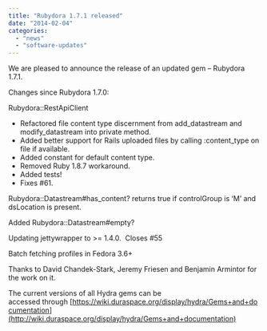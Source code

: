 ```yaml
---
title: "Rubydora 1.7.1 released"
date: "2014-02-04"
categories: 
  - "news"
  - "software-updates"
---
```


We are pleased to announce the release of an updated gem – Rubydora 1.7.1.

Changes since Rubydora 1.7.0:

Rubydora::RestApiClient

- Refactored file content type discernment from add\_datastream and modify\_datastream into private method.
- Added better support for Rails uploaded files by calling :content\_type on file if available.
- Added constant for default content type.
- Removed Ruby 1.8.7 workaround.
- Added tests!
- Fixes #61.

Rubydora::Datastream#has\_content? returns true if controlGroup is ‘M’ and dsLocation is present.

Added Rubydora::Datastream#empty?

Updating jettywrapper to >= 1.4.0.  Closes #55

Batch fetching profiles in Fedora 3.6+

Thanks to David Chandek-Stark, Jeremy Friesen and Benjamin Armintor for the work on it.

The current versions of all Hydra gems can be accessed through [https://wiki.duraspace.org/display/hydra/Gems+and+documentation](http://wiki.duraspace.org/display/hydra/Gems+and+documentation)
